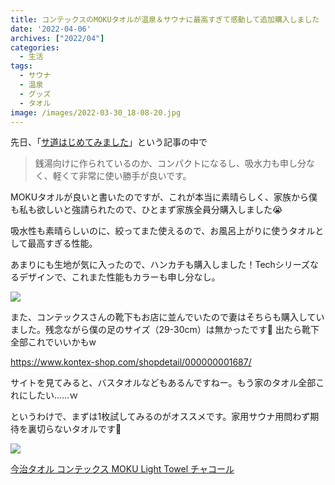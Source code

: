 ```yaml
---
title: コンテックスのMOKUタオルが温泉＆サウナに最高すぎて感動して追加購入しました
date: '2022-04-06'
archives: ["2022/04"]
categories:
  - 生活
tags:
  - サウナ
  - 温泉
  - グッズ
  - タオル
image: /images/2022-03-30_18-08-20.jpg
---
```

先日、「[サ道はじめてみました](/posts/2022/01/02-%E3%82%B5%E9%81%93%E3%81%AF%E3%81%98%E3%82%81%E3%81%A6%E3%81%BF%E3%81%BE%E3%81%97%E3%81%9F)」という記事の中で

> 銭湯向けに作られているのか、コンパクトになるし、吸水力も申し分なく、軽くて非常に使い勝手が良いです。

MOKUタオルが良いと書いたのですが、これが本当に素晴らしく、家族から僕も私も欲しいと強請られたので、ひとまず家族全員分購入しました😭

吸水性も素晴らしいのに、絞ってまた使えるので、お風呂上がりに使うタオルとして最高すぎる性能。

あまりにも生地が気に入ったので、ハンカチも購入しました！Techシリーズなるデザインで、これまた性能もカラーも申し分なし。

![](/images/2022-03-30_18-15-54.jpg)

また、コンテックスさんの靴下もお店に並んでいたので妻はそちらも購入していました。残念ながら僕の足のサイズ（29-30cm）は無かったです🥺 出たら靴下全部これでいいかもw

https://www.kontex-shop.com/shopdetail/000000001687/

サイトを見てみると、バスタオルなどもあるんですねー。もう家のタオル全部これにしたい……ｗ

というわけで、まずは1枚試してみるのがオススメです。家用サウナ用問わず期待を裏切らないタオルです🤟

<div class="amazfy">
<a href="https://www.amazon.co.jp/dp/B07Z9HR8Z6?tag=t4traw-22">
<img src="https://ws-fe.amazon-adsystem.com/widgets/q?_encoding=UTF8&ASIN=B07Z9HR8Z6&Format=_SL250_&ID=AsinImage&MarketPlace=JP&ServiceVersion=20070822&WS=1&tag=t4traw-22&language=ja_JP">
<p>今治タオル コンテックス MOKU Light Towel チャコール</p>
</a>
</div>

